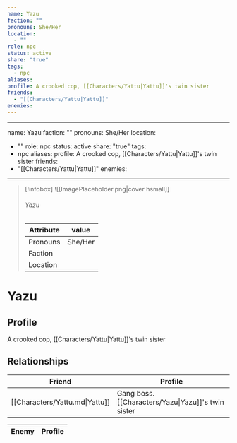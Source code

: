 ```yaml
---
name: Yazu
faction: ""
pronouns: She/Her
location:
  - ""
role: npc
status: active
share: "true"
tags:
  - npc
aliases: 
profile: A crooked cop, [[Characters/Yattu|Yattu]]'s twin sister
friends:
  - "[[Characters/Yattu|Yattu]]"
enemies: 
---
```

---
name: Yazu
faction: ""
pronouns: She/Her
location:
  - ""
role: npc
status: active
share: "true"
tags:
  - npc
aliases: 
profile: A crooked cop, [[Characters/Yattu|Yattu]]'s twin sister
friends:
  - "[[Characters/Yattu|Yattu]]"
enemies:
---


> [!infobox]
> ![[ImagePlaceholder.png|cover hsmall]]
> ###### Yazu
> Attribute |  value |
> ---|---|
> Pronouns | She/Her
> Faction | 
> Location |  |


# Yazu
## Profile
A crooked cop, [[Characters/Yattu|Yattu]]'s twin sister


## Relationships

| Friend                         | Profile                                            |
| ------------------------------ | -------------------------------------------------- |
| [[Characters/Yattu.md\|Yattu]] | Gang boss. [[Characters/Yazu\|Yazu]]'s twin sister |


| Enemy | Profile |
| ----- | ------- |


